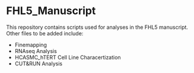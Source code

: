 # FHL5_Manuscript

This repository contains scripts used for analyses in the FHL5 manuscript. Other files to be added include:
-   Finemapping
-   RNAseq Analysis 
-   HCASMC_hTERT Cell Line Characertization 
-   CUT&RUN Analysis 
